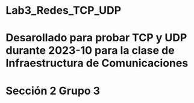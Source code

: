 # Lab3_Redes_TCP_UDP
# Desarollado para probar TCP y UDP durante 2023-10 para la clase de Infraestructura de Comunicaciones
# Sección 2 Grupo 3
